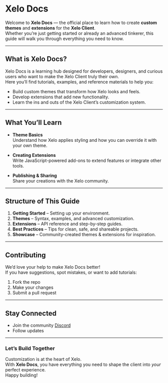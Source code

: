 # Xelo Docs

Welcome to **Xelo Docs** — the official place to learn how to create **custom themes** and **extensions** for the **Xelo Client**.  
Whether you’re just getting started or already an advanced tinkerer, this guide will walk you through everything you need to know.

---

## What is Xelo Docs?

Xelo Docs is a learning hub designed for developers, designers, and curious users who want to make the Xelo Client truly their own.  
Here you’ll find tutorials, examples, and reference materials to help you:

- Build custom themes that transform how Xelo looks and feels.
- Develop extensions that add new functionality.
- Learn the ins and outs of the Xelo Client’s customization system.

---

## What You’ll Learn

- **Theme Basics**  
  Understand how Xelo applies styling and how you can override it with your own theme.

- **Creating Extensions**  
  Write JavaScript-powered add-ons to extend features or integrate other tools.

- **Publishing & Sharing**  
  Share your creations with the Xelo community.

---

## Structure of This Guide

1. **Getting Started** – Setting up your environment.  
2. **Themes** – Syntax, examples, and advanced customization.  
3. **Extensions** – API reference and step-by-step guides.  
4. **Best Practices** – Tips for clean, safe, and shareable projects.  
5. **Showcase** – Community-created themes & extensions for inspiration.

---

## Contributing

We’d love your help to make Xelo Docs better!  
If you have suggestions, spot mistakes, or want to add tutorials:

1. Fork the repo  
2. Make your changes  
3. Submit a pull request  

---

## Stay Connected

- Join the community [Discord](https://discord.gg/8SGCP6nK69)
- Follow updates  

---

### Let’s Build Together

Customization is at the heart of Xelo.  
With **Xelo Docs**, you have everything you need to shape the client into *your* perfect experience.  
Happy building!